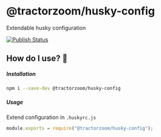 # @tractorzoom/husky-config

Extendable husky configuration

[![Publish Status](https://github.com/TractorZoom/configurations/workflows/publish/badge.svg)](https://github.com/TractorZoom/configurations/actions)

## How do I use? :thinking:

##### Installation

```bash
npm i --save-dev @tractorzoom/husky-config
```

##### Usage

Extend configuration in `.huskyrc.js`

```js
module.exports = require("@tractorzoom/husky-config");
```
